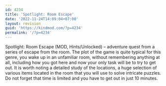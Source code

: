 ```yaml
---
id: 4234
title: 'Spotlight: Room Escape'
date: '2022-11-24T14:09:04+07:00'
layout: revision
guid: 'https://kindmod.com/?p=4234'
permalink: '/?p=4234'
---
```


Spotlight: Room Escape (MOD, Hints/Unlocked) – adventure quest from a series of escape from the room. The plot of the game is quite typical for this genre, you wake up in an unfamiliar room, without remembering anything at all, including how you got here and now your only task will be to try to get out. It is worth noting a detailed study of the locations, a huge selection of various items located in the room that you will use to solve intricate puzzles. Do not forget that time is limited and you have to get out in just 10 minutes.
